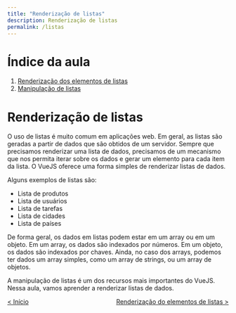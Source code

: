 ```yaml
---
title: "Renderização de listas"
description: Renderização de listas
permalink: /listas
---
```

# Índice da aula
1. [Renderização dos elementos de listas](listas/renderizacao-elementos.html)
2. [Manipulação de listas](listas/manipulacao-listas.html)

# Renderização de listas

O uso de listas é muito comum em aplicações web. Em geral, as listas são geradas a partir de dados que são obtidos de um servidor. Sempre que precisamos renderizar uma lista de dados, precisamos de um mecanismo que nos permita iterar sobre os dados e gerar um elemento para cada item da lista. O VueJS oferece uma forma simples de renderizar listas de dados.

Alguns exemplos de listas são:
* Lista de produtos
* Lista de usuários
* Lista de tarefas
* Lista de cidades
* Lista de países

De forma geral, os dados em listas podem estar em um array ou em um objeto. Em um array, os dados são indexados por números. Em um objeto, os dados são indexados por chaves. Ainda, no caso dos arrays, podemos ter dados um array simples, como um array de strings, ou um array de objetos.

A manipulação de listas é um dos recursos mais importantes do VueJS. Nessa aula, vamos aprender a renderizar listas de dados.  

<span style="display: flex; justify-content: space-between;"><span>[&lt; Início](. "Início")</span> <span>[Renderização do elementos de listas &gt;](listas/renderizacao-elementos.html "Próximo")</span></span>
